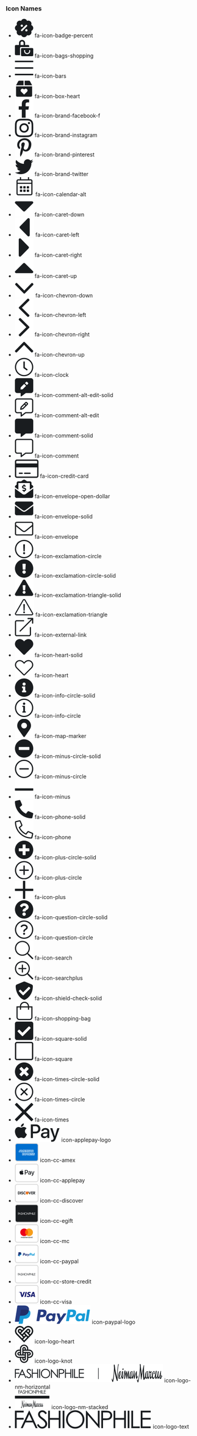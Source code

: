 ### Icon Names
- ![Alt text](src/Icon/svg/fa-icon-badge-percent.svg?raw=true "Title") fa-icon-badge-percent
- ![Alt text](src/Icon/svg/fa-icon-bags-shopping.svg?raw=true "Title") fa-icon-bags-shopping
- ![Alt text](src/Icon/svg/fa-icon-bars.svg?raw=true "Title") fa-icon-bars
- ![Alt text](src/Icon/svg/fa-icon-box-heart.svg?raw=true "Title") fa-icon-box-heart
- ![Alt text](src/Icon/svg/fa-icon-brand-facebook-f.svg?raw=true "Title") fa-icon-brand-facebook-f
- ![Alt text](src/Icon/svg/fa-icon-brand-instagram.svg?raw=true "Title") fa-icon-brand-instagram
- ![Alt text](src/Icon/svg/fa-icon-brand-pinterest.svg?raw=true "Title") fa-icon-brand-pinterest
- ![Alt text](src/Icon/svg/fa-icon-brand-twitter.svg?raw=true "Title") fa-icon-brand-twitter
- ![Alt text](src/Icon/svg/fa-icon-calendar-alt.svg?raw=true "Title") fa-icon-calendar-alt
- ![Alt text](src/Icon/svg/fa-icon-caret-down.svg?raw=true "Title") fa-icon-caret-down
- ![Alt text](src/Icon/svg/fa-icon-caret-left.svg?raw=true "Title") fa-icon-caret-left
- ![Alt text](src/Icon/svg/fa-icon-caret-right.svg?raw=true "Title") fa-icon-caret-right
- ![Alt text](src/Icon/svg/fa-icon-caret-up.svg?raw=true "Title") fa-icon-caret-up
- ![Alt text](src/Icon/svg/fa-icon-chevron-down.svg?raw=true "Title") fa-icon-chevron-down
- ![Alt text](src/Icon/svg/fa-icon-chevron-left.svg?raw=true "Title") fa-icon-chevron-left
- ![Alt text](src/Icon/svg/fa-icon-chevron-right.svg?raw=true "Title") fa-icon-chevron-right
- ![Alt text](src/Icon/svg/fa-icon-chevron-up.svg?raw=true "Title") fa-icon-chevron-up
- ![Alt text](src/Icon/svg/fa-icon-clock.svg?raw=true "Title") fa-icon-clock
- ![Alt text](src/Icon/svg/fa-icon-comment-alt-edit-solid.svg?raw=true "Title") fa-icon-comment-alt-edit-solid
- ![Alt text](src/Icon/svg/fa-icon-comment-alt-edit.svg?raw=true "Title") fa-icon-comment-alt-edit
- ![Alt text](src/Icon/svg/fa-icon-comment-solid.svg?raw=true "Title") fa-icon-comment-solid
- ![Alt text](src/Icon/svg/fa-icon-comment.svg?raw=true "Title") fa-icon-comment
- ![Alt text](src/Icon/svg/fa-icon-credit-card.svg?raw=true "Title") fa-icon-credit-card
- ![Alt text](src/Icon/svg/fa-icon-envelope-open-dollar.svg?raw=true "Title") fa-icon-envelope-open-dollar
- ![Alt text](src/Icon/svg/fa-icon-envelope-solid.svg?raw=true "Title") fa-icon-envelope-solid
- ![Alt text](src/Icon/svg/fa-icon-envelope.svg?raw=true "Title") fa-icon-envelope
- ![Alt text](src/Icon/svg/fa-icon-exclamation-circle.svg?raw=true "Title") fa-icon-exclamation-circle
- ![Alt text](src/Icon/svg/fa-icon-exclamation-circle-solid.svg?raw=true "Title") fa-icon-exclamation-circle-solid
- ![Alt text](src/Icon/svg/fa-icon-exclamation-triangle-solid.svg?raw=true "Title") fa-icon-exclamation-triangle-solid
- ![Alt text](src/Icon/svg/fa-icon-exclamation-triangle.svg?raw=true "Title") fa-icon-exclamation-triangle
- ![Alt text](src/Icon/svg/fa-icon-external-link.svg?raw=true "Title") fa-icon-external-link
- ![Alt text](src/Icon/svg/fa-icon-heart-solid.svg?raw=true "Title") fa-icon-heart-solid
- ![Alt text](src/Icon/svg/fa-icon-heart.svg?raw=true "Title") fa-icon-heart
- ![Alt text](src/Icon/svg/fa-icon-info-circle-solid.svg?raw=true "Title") fa-icon-info-circle-solid
- ![Alt text](src/Icon/svg/fa-icon-info-circle.svg?raw=true "Title") fa-icon-info-circle
- ![Alt text](src/Icon/svg/fa-icon-map-marker.svg?raw=true "Title") fa-icon-map-marker
- ![Alt text](src/Icon/svg/fa-icon-minus-circle-solid.svg?raw=true "Title") fa-icon-minus-circle-solid
- ![Alt text](src/Icon/svg/fa-icon-minus-circle.svg?raw=true "Title") fa-icon-minus-circle
- ![Alt text](src/Icon/svg/fa-icon-minus.svg?raw=true "Title") fa-icon-minus
- ![Alt text](src/Icon/svg/fa-icon-phone-solid.svg?raw=true "Title") fa-icon-phone-solid
- ![Alt text](src/Icon/svg/fa-icon-phone.svg?raw=true "Title") fa-icon-phone
- ![Alt text](src/Icon/svg/fa-icon-plus-circle-solid.svg?raw=true "Title") fa-icon-plus-circle-solid
- ![Alt text](src/Icon/svg/fa-icon-plus-circle.svg?raw=true "Title") fa-icon-plus-circle
- ![Alt text](src/Icon/svg/fa-icon-plus.svg?raw=true "Title") fa-icon-plus
- ![Alt text](src/Icon/svg/fa-icon-question-circle-solid.svg?raw=true "Title") fa-icon-question-circle-solid
- ![Alt text](src/Icon/svg/fa-icon-question-circle.svg?raw=true "Title") fa-icon-question-circle
- ![Alt text](src/Icon/svg/fa-icon-search.svg?raw=true "Title") fa-icon-search
- ![Alt text](src/Icon/svg/fa-icon-searchplus.svg?raw=true "Title") fa-icon-searchplus
- ![Alt text](src/Icon/svg/fa-icon-shield-check-solid.svg?raw=true "Title") fa-icon-shield-check-solid
- ![Alt text](src/Icon/svg/fa-icon-shopping-bag.svg?raw=true "Title") fa-icon-shopping-bag
- ![Alt text](src/Icon/svg/fa-icon-square-solid.svg?raw=true "Title") fa-icon-square-solid
- ![Alt text](src/Icon/svg/fa-icon-square.svg?raw=true "Title") fa-icon-square
- ![Alt text](src/Icon/svg/fa-icon-times-circle-solid.svg?raw=true "Title") fa-icon-times-circle-solid
- ![Alt text](src/Icon/svg/fa-icon-times-circle.svg?raw=true "Title") fa-icon-times-circle
- ![Alt text](src/Icon/svg/fa-icon-times.svg?raw=true "Title") fa-icon-times
- ![Alt text](src/Icon/svg/icon-applepay-logo.svg?raw=true "Title") icon-applepay-logo
- ![Alt text](src/Icon/svg/icon-cc-amex.svg?raw=true "Title") icon-cc-amex
- ![Alt text](src/Icon/svg/icon-cc-applepay.svg?raw=true "Title") icon-cc-applepay
- ![Alt text](src/Icon/svg/icon-cc-discover.svg?raw=true "Title") icon-cc-discover
- ![Alt text](src/Icon/svg/icon-cc-egift.svg?raw=true "Title") icon-cc-egift
- ![Alt text](src/Icon/svg/icon-cc-mc.svg?raw=true "Title") icon-cc-mc
- ![Alt text](src/Icon/svg/icon-cc-paypal.svg?raw=true "Title") icon-cc-paypal
- ![Alt text](src/Icon/svg/icon-cc-store-credit.svg?raw=true "Title") icon-cc-store-credit
- ![Alt text](src/Icon/svg/icon-cc-visa.svg?raw=true "Title") icon-cc-visa
- ![Alt text](src/Icon/svg/icon-paypal-logo.svg?raw=true "Title") icon-paypal-logo
- ![Alt text](src/Icon/svg/icon-logo-heart.svg?raw=true "Title") icon-logo-heart
- ![Alt text](src/Icon/svg/icon-logo-knot.svg?raw=true "Title") icon-logo-knot
- ![Alt text](src/Icon/svg/icon-logo-nm-horizontal.svg?raw=true "Title") icon-logo-nm-horizontal
- ![Alt text](src/Icon/svg/icon-logo-nm-stacked.svg?raw=true "Title") icon-logo-nm-stacked
- ![Alt text](src/Icon/svg/icon-logo-text.svg?raw=true "Title") icon-logo-text